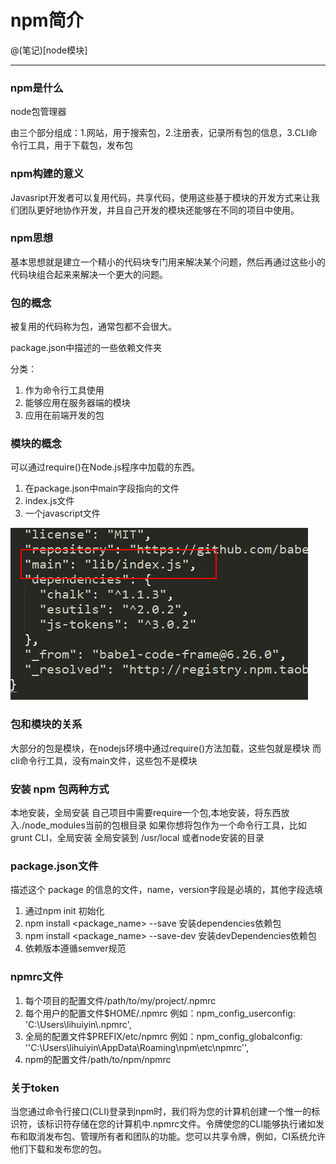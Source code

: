 # npm简介

@(笔记)[node模块]

-------------------

### npm是什么
node包管理器

由三个部分组成：1.网站，用于搜索包，2.注册表，记录所有包的信息，3.CLI命令行工具，用于下载包，发布包

### npm构建的意义
Javasript开发者可以复用代码，共享代码，使用这些基于模块的开发方式来让我们团队更好地协作开发，并且自己开发的模块还能够在不同的项目中使用。

### npm思想
基本思想就是建立一个精小的代码块专门用来解决某个问题，然后再通过这些小的代码块组合起来来解决一个更大的问题。

### 包的概念
被复用的代码称为包，通常包都不会很大。

package.json中描述的一些依赖文件夹

分类：
1. 作为命令行工具使用
2. 能够应用在服务器端的模块
3. 应用在前端开发的包

### 模块的概念
可以通过require()在Node.js程序中加载的东西。
1. 在package.json中main字段指向的文件
2. index.js文件
3. 一个javascript文件

![npm](https://github.com/lhywell/book/blob/master/node/img/001.png)

### 包和模块的关系
大部分的包是模块，在nodejs环境中通过require()方法加载，这些包就是模块
而cli命令行工具，没有main文件，这些包不是模块

### 安装 npm 包两种方式
本地安装，全局安装
自己项目中需要require一个包,本地安装，将东西放入./node_modules当前的包根目录
如果你想将包作为一个命令行工具，比如 grunt CLI，全局安装
全局安装到 /usr/local 或者node安装的目录

### package.json文件
描述这个 package 的信息的文件，name，version字段是必填的，其他字段选填
1. 通过npm init 初始化
2. npm install <package_name> --save 安装dependencies依赖包
3. npm install <package_name> --save-dev 安装devDependencies依赖包
4. 依赖版本遵循semver规范

### npmrc文件
1. 每个项目的配置文件/path/to/my/project/.npmrc
2. 每个用户的配置文件$HOME/.npmrc  例如：npm_config_userconfig: 'C:\\Users\\lihuiyin\\.npmrc',
3. 全局的配置文件$PREFIX/etc/npmrc 例如：npm_config_globalconfig: ''C:\\Users\\lihuiyin\\AppData\\Roaming\\npm\\etc\\npmrc'',
4. npm的配置文件/path/to/npm/npmrc

### 关于token
当您通过命令行接口(CLI)登录到npm时，我们将为您的计算机创建一个惟一的标识符，该标识符存储在您的计算机中.npmrc文件。令牌使您的CLI能够执行诸如发布和取消发布包、管理所有者和团队的功能。您可以共享令牌，例如，CI系统允许他们下载和发布您的包。